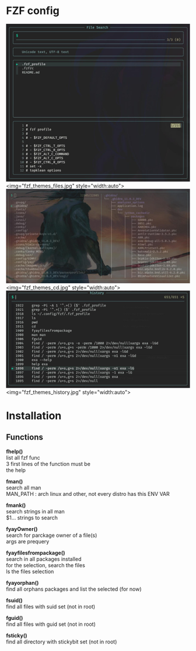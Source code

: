 # FZF config

![Screenshot of files search](fzf_themes_files.jpg)
<picture>
    <img="fzf_themes_files.jpg" style="width:auto">
</picture>
![Screenshot of files search](fzf_themes_cd.jpg)
<picture>
    <img="fzf_themes_cd.jpg" style="width:auto">
</picture>
![Screenshot of files search](fzf_themes_history.jpg)
<picture>
    <img="fzf_themes_history.jpg" style="width:auto">
</picture>

# Installation

## Functions
**fhelp()**  
	 list all fzf func  
	 3 first lines of the function must be  
	 the help  
  
**fman()**  
	 search all man  
	 MAN_PATH : arch linux and other, not every distro has this ENV VAR  
  
**fmank()**  
	 search strings in all man  
	 $1... strings to search  
  
**fyayOwner()**  
	 search for parckage owner of a file(s)  
	 args are prequery  
  
**fyayfilesfrompackage()**  
	 search in all packages installed  
	 for the selection,  search the files  
	 ls the files selection  
  
**fyayorphan()**  
	 find all orphans packages and list the selected (for now)  
  
**fsuid()**  
	 find all files with suid set (not in root)  
  
**fguid()**  
	 find all files with guid set (not in root)  
	  
**fsticky()**  
	 find all directory with stickybit set (not in root)  
	  
	  
